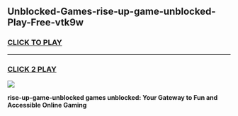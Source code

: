 
## Unblocked-Games-rise-up-game-unblocked-Play-Free-vtk9w
<h3>
<a href="https://premium76.site?title=rise-up-game-unblocked&ref=10A">CLICK TO PLAY</a></h3>
<hr>

<h3>
<a href="https://premium76.site?title=rise-up-game-unblocked&ref=10A">CLICK 2 PLAY</a>
  
</h3>

<a href="https://premium76.site?title=rise-up-game-unblocked&ref=10A"><img src="https://clearcache.store/games.png"></a>


**rise-up-game-unblocked games unblocked: Your Gateway to Fun and Accessible Online Gaming**
